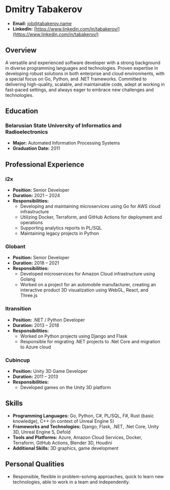 # Dmitry Tabakerov

- **Email:** [job@tabakerov.name](mailto:job@tabakerov.name)
- **LinkedIn:** [https://www.linkedin.com/in/tabakerov/](https://www.linkedin.com/in/tabakerov/)

## Overview
A versatile and experienced software developer with a strong background in diverse programming languages and technologies. Proven expertise in developing robust solutions in both enterprise and cloud environments, with a special focus on Go, Python, and .NET frameworks. Committed to delivering high-quality, scalable, and maintainable code, adept at working in fast-paced settings, and always eager to embrace new challenges and technologies.

## Education
### Belarusian State University of Informatics and Radioelectronics
- **Major:** Automated Information Processing Systems
- **Graduation Date:** 2011

## Professional Experience

### i2x
- **Position:** Senior Developer
- **Duration:** 2021 – 2024
- **Responsibilities:**
  - Developing and maintaining microservices using Go for AWS cloud infrastructure
  - Utilizing Docker, Terraform, and GitHub Actions for deployment and operations
  - Supporting analytics reports in PL/SQL
  - Maintaining legacy projects in Python

### Globant
- **Position:** Senior Developer
- **Duration:** 2018 – 2021
- **Responsibilities:**
  - Developed microservices for Amazon Cloud infrastructure using Golang
  - Worked on a project for an automobile manufacturer, creating an interactive product 3D visualization using WebGL, React, and Three.js

### Itransition
- **Position:** .NET / Python Developer
- **Duration:** 2013 – 2018
- **Responsibilities:**
  - Worked on Python projects using Django and Flask
  - Responsible for migrating .NET projects to .Net Core and migration to Azure cloud

### Cubincup
- **Position:** Unity 3D Game Developer
- **Duration:** 2011 – 2013
- **Responsibilities:**
  - Developed games on the Unity 3D platform

## Skills
- **Programming Languages:** Go, Python, C#, PL/SQL, F#, Rust (basic knowledge), C++ (in context of Unreal Engine 5)
- **Frameworks and Technologies:** Django, Flask, .NET, .Net Core, Unity 3D, Unreal Engine 5, Defold
- **Tools and Platforms:** Azure, Amazon Cloud Services, Docker, Terraform, GitHub Actions, Blender 3D, Houdini
- **Additional Skills:** 3D graphics, game development

## Personal Qualities
- Responsible, flexible in problem-solving approaches, quick to learn new technologies, able to work in a team and independently.
